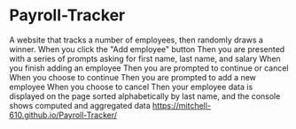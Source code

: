 # Payroll-Tracker
A website that tracks a number of employees, then randomly draws a winner.
When you click the "Add employee" button
Then you are presented with a series of prompts asking for first name, last name, and salary
When you finish adding an employee
Then you are prompted to continue or cancel
When you choose to continue
Then you are prompted to add a new employee
When you choose to cancel
Then your employee data is displayed on the page sorted alphabetically by last name, and the console shows computed and aggregated data
https://mitchell-610.github.io/Payroll-Tracker/
